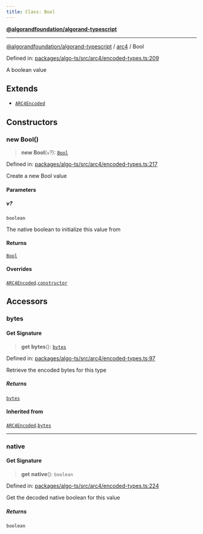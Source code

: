 ```yaml
---
title: Class: Bool
---
```


[**@algorandfoundation/algorand-typescript**](../../README)

***

[@algorandfoundation/algorand-typescript](../../README) / [arc4](../README) / Bool



Defined in: [packages/algo-ts/src/arc4/encoded-types.ts:209](https://github.com/algorandfoundation/puya-ts/blob/main/packages/algo-ts/src/arc4/encoded-types.ts#L209)

A boolean value

## Extends

- [`ARC4Encoded`](ARC4Encoded)

## Constructors

### new Bool()

> **new Bool**(`v`?): [`Bool`](Bool)

Defined in: [packages/algo-ts/src/arc4/encoded-types.ts:217](https://github.com/algorandfoundation/puya-ts/blob/main/packages/algo-ts/src/arc4/encoded-types.ts#L217)

Create a new Bool value

#### Parameters

##### v?

`boolean`

The native boolean to initialize this value from

#### Returns

[`Bool`](Bool)

#### Overrides

[`ARC4Encoded`](ARC4Encoded).[`constructor`](ARC4Encoded#constructors)

## Accessors

### bytes

#### Get Signature

> **get** **bytes**(): [`bytes`](../../index/type-aliases/bytes)

Defined in: [packages/algo-ts/src/arc4/encoded-types.ts:97](https://github.com/algorandfoundation/puya-ts/blob/main/packages/algo-ts/src/arc4/encoded-types.ts#L97)

Retrieve the encoded bytes for this type

##### Returns

[`bytes`](../../index/type-aliases/bytes)

#### Inherited from

[`ARC4Encoded`](ARC4Encoded).[`bytes`](ARC4Encoded#bytes)

***

### native

#### Get Signature

> **get** **native**(): `boolean`

Defined in: [packages/algo-ts/src/arc4/encoded-types.ts:224](https://github.com/algorandfoundation/puya-ts/blob/main/packages/algo-ts/src/arc4/encoded-types.ts#L224)

Get the decoded native boolean for this value

##### Returns

`boolean`